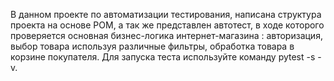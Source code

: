 В данном проекте по автоматизации тестирования, написана структура проекта на основе POM, а так же представлен автотест, в ходе которого проверяется основная бизнес-логика интернет-магазина : авторизация, выбор товара используя различные фильтры, обработка товара в корзине покупателя. Для запуска теста используйте команду pytest -s -v.<br>


